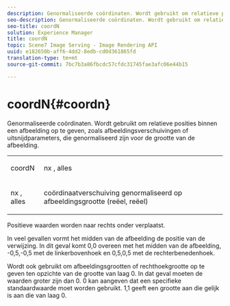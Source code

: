 ```yaml
---
description: Genormaliseerde coördinaten. Wordt gebruikt om relatieve posities binnen een afbeelding op te geven, zoals afbeeldingsverschuivingen of uitsnijdparameters, die genormaliseerd zijn voor de grootte van de afbeelding.
seo-description: Genormaliseerde coördinaten. Wordt gebruikt om relatieve posities binnen een afbeelding op te geven, zoals afbeeldingsverschuivingen of uitsnijdparameters, die genormaliseerd zijn voor de grootte van de afbeelding.
seo-title: coordN
solution: Experience Manager
title: coordN
topic: Scene7 Image Serving - Image Rendering API
uuid: e182650b-aff6-4dd2-8edb-cd0d361865fd
translation-type: tm+mt
source-git-commit: 7bc7b3a86fbcdc57cfdc31745fae3afc06e44b15

---
```



# coordN{#coordn}

Genormaliseerde coördinaten. Wordt gebruikt om relatieve posities binnen een afbeelding op te geven, zoals afbeeldingsverschuivingen of uitsnijdparameters, die genormaliseerd zijn voor de grootte van de afbeelding.

<table id="simpletable_EFA3111DC4B94BAF94715500DB4DD8FB"> 
 <tr class="strow"> 
  <td class="stentry"> <p><span class="codeph"> <span class="varname"> coordN</span></span> </p> </td> 
  <td class="stentry"> <p><span class="codeph"> <span class="varname"> nx</span> </span>, <span class="codeph"><span class="varname"> alles</span></span> </p></td> 
 </tr> 
 <tr class="strow"> 
  <td class="stentry"> <p><span class="codeph"> <span class="varname"> nx</span> </span>, <span class="codeph"><span class="varname"> alles</span></span> </p></td> 
  <td class="stentry"> <p>coördinaatverschuiving genormaliseerd op afbeeldingsgrootte (reëel, reëel) </p></td> 
 </tr> 
</table>

Positieve waarden worden naar rechts onder verplaatst.

In veel gevallen vormt het midden van de afbeelding de positie van de verwijzing. In dit geval komt 0,0 overeen met het midden van de afbeelding, -0,5,-0,5 met de linkerbovenhoek en 0,5,0,5 met de rechterbenedenhoek.

Wordt ook gebruikt om afbeeldingsgrootten of rechthoekgrootte op te geven ten opzichte van de grootte van laag 0. In dat geval moeten de waarden groter zijn dan 0. 0 kan aangeven dat een specifieke standaardwaarde moet worden gebruikt. 1,1 geeft een grootte aan die gelijk is aan die van laag 0.
